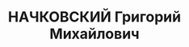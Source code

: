 ---
title: НАЧКОВСКИЙ Григорий Михайлович
description: "1907, Сумська обл. м. Кролевець Кролевецького р-ну, єврей, освіта середня\n\
  \ без визначених занять. Заарештований 14.09.1926, підписка про невиїзд від 23.09.1926,\
  \ звинувачення в переплавці державної монети. Прокурором Глухівського округу 18.11.1926\
  \ справа закрита. Після першого арешту прож. у м. Ярославль (Росія), працював начальником\
  \ відділу постачання енергокомбінату, проживав: Сумська обл. м. Глухів\n ВК ВС СРСР\
  \ 29.12.1937 р. за ст.ст. 58-7, 58-8, 58-11 КК РСФРР засуджений до ВМП\n Відомостей\
  \ про виконання вироку у справі не виявлено.\n Реабілітований 23.05.1957 Верховним\
  \ Судом СРСР.\n ГДА СБ України, м. Суми, спр. П-3955."
---